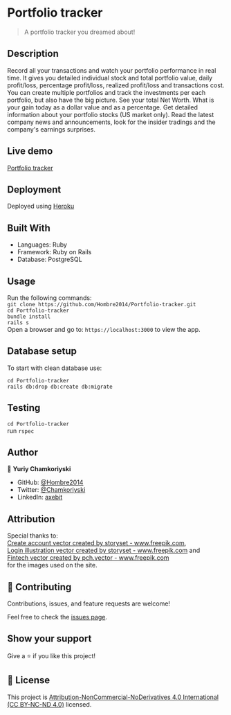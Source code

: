 # Portfolio tracker

>  A portfolio tracker you dreamed about!

## Description

Record all your transactions and watch your portfolio performance in real time. It gives you detailed individual stock and total portfolio value, daily profit/loss, percentage profit/loss, realized profit/loss and transactions cost.
You can create multiple portfolios and track the investments per each portfolio, but also have the big picture. See your total Net Worth. What is your gain today as a dollar value and as a percentage.
Get detailed information about your portfolio stocks (US market only). Read the latest company news and announcements, look for the insider tradings and the company's earnings surprises.

## Live demo

[Portfolio tracker](https://yuriy-portfolio-tracker.herokuapp.com/)

## Deployment

Deployed using [Heroku](https://www.heroku.com/)

## Built With

- Languages: Ruby
- Framework: Ruby on Rails
- Database: PostgreSQL

## Usage

Run the following commands:</br>
`git clone https://github.com/Hombre2014/Portfolio-tracker.git`</br>
`cd Portfolio-tracker`</br>
`bundle install`</br>
`rails s`</br>
Open a browser and go to: `https://localhost:3000` to view the app.

## Database setup

To start with clean database use:

`cd Portfolio-tracker`</br>
`rails db:drop db:create db:migrate`

## Testing

`cd Portfolio-tracker`</br>
run `rspec`

## Author

👤 **Yuriy Chamkoriyski**

- GitHub: [@Hombre2014](https://github.com/Hombre2014)
- Twitter: [@Chamkoriyski](https://twitter.com/Chamkoriyski)
- LinkedIn: [axebit](https://linkedin.com/in/axebit)

## Attribution

Special thanks to: <br>
<a href='https://www.freepik.com/vectors/create-account'>Create account vector created by storyset - www.freepik.com</a>, <br>
<a href='https://www.freepik.com/vectors/login-illustration'>Login illustration vector created by storyset - www.freepik.com</a> and <br>
<a href='https://www.freepik.com/vectors/fintech'>Fintech vector created by pch.vector - www.freepik.com</a> <br>
for the images used on the site.

## 🤝 Contributing

Contributions, issues, and feature requests are welcome!

Feel free to check the [issues page](https://github.com/Hombre2014/Portfolio-tracker/issues).

## Show your support

Give a ⭐️ if you like this project!

## 📝 License

This project is [Attribution-NonCommercial-NoDerivatives 4.0 International (CC BY-NC-ND 4.0)](./license.md) licensed.
